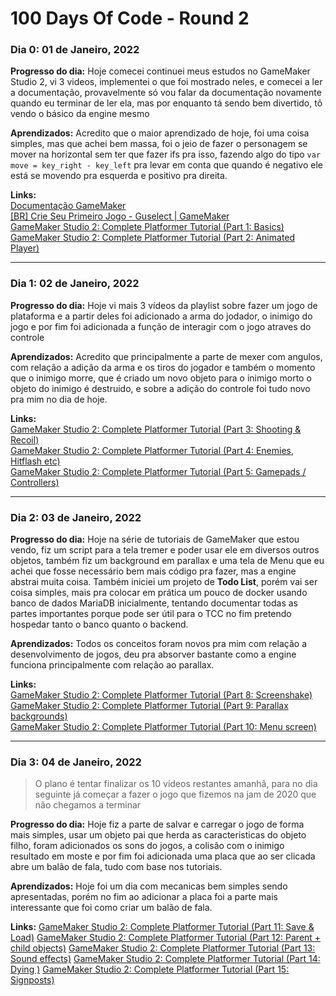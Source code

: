 # 100 Days Of Code - Round 2

<!-- ### Dia 0: 01 de Janeiro, 2022

**Progresso do dia:** 

**Aprendizados:**

**Links:** -->
### Dia 0: 01 de Janeiro, 2022
**Progresso do dia:** Hoje comecei continuei meus estudos no GameMaker Studio 2, vi 3 videos, implementei o que foi mostrado neles, e comecei a ler a documentação, provavelmente só vou falar da documentação novamente quando eu terminar de ler ela, mas por enquanto tá sendo bem divertido, tô vendo o básico da engine mesmo

**Aprendizados:** Acredito que o maior aprendizado de hoje, foi uma coisa simples, mas que achei bem massa, foi o jeio de fazer o personagem se mover na horizontal sem ter que fazer ifs pra isso, fazendo algo do tipo `var move = key_right - key_left` pra levar em conta que quando é negativo ele está se movendo pra esquerda e positivo pra direita.

**Links:**   
[Documentação GameMaker](https://manual-br.yoyogames.com/#t=Content.htm)  
[[BR] Crie Seu Primeiro Jogo - Guselect | GameMaker](https://youtu.be/ypo83R7sIg0)  
[GameMaker Studio 2: Complete Platformer Tutorial (Part 1: Basics)](https://youtu.be/izNXbMdu348)  
[GameMaker Studio 2: Complete Platformer Tutorial (Part 2: Animated Player)](https://youtu.be/Y6l02DcpSR4)  

---

### Dia 1: 02 de Janeiro, 2022

**Progresso do dia:** Hoje vi mais 3 vídeos da playlist sobre fazer um jogo de plataforma e a partir deles foi adicionado a arma do jodador, o inimigo do jogo e por fim foi adicionada a função de interagir com o jogo atraves do controle

**Aprendizados:** Acredito que principalmente a parte de mexer com angulos, com relação a adição da arma e os tiros do jogador e também o momento que o inimigo morre, que é criado um novo objeto para o inimigo morto o objeto do inimigo é destruido, e sobre a adição do controle foi tudo novo pra mim no dia de hoje.

**Links:**   
[GameMaker Studio 2: Complete Platformer Tutorial (Part 3: Shooting & Recoil)](https://youtu.be/fCeyiEcWRAs)  
[GameMaker Studio 2: Complete Platformer Tutorial (Part 4: Enemies, Hitflash etc)](https://youtu.be/JsVqc2dnftU)  
[GameMaker Studio 2: Complete Platformer Tutorial (Part 5: Gamepads / Controllers)](https://www.youtube.com/watch?v=5WGesYns4mk&ab_channel=ShaunSpalding)  

---

 ### Dia 2: 03 de Janeiro, 2022

**Progresso do dia:** Hoje na série de tutoriais de GameMaker que estou vendo, fiz um script para a tela tremer e poder usar ele em diversos outros objetos, também fiz um background em parallax e uma tela de Menu que eu achei que fosse necessário bem mais código pra fazer, mas a engine abstrai muita coisa.
Também iniciei um projeto de **Todo List**, porém vai ser coisa simples, mais pra colocar em prática um pouco de docker usando banco de dados MariaDB inicialmente, tentando documentar todas as partes importantes porque pode ser útil para o TCC no fim pretendo hospedar tanto o banco quanto o backend.

**Aprendizados:** Todos  os conceitos foram novos pra mim com relação a desenvolvimento de jogos, deu pra absorver bastante como a engine funciona principalmente com relação ao parallax.

**Links:**  
[GameMaker Studio 2: Complete Platformer Tutorial (Part 8: Screenshake)](https://youtu.be/r9OYXCUydGg)  
[GameMaker Studio 2: Complete Platformer Tutorial (Part 9: Parallax backgrounds)](https://youtu.be/nAwKpiOfR-k)  
[GameMaker Studio 2: Complete Platformer Tutorial (Part 10: Menu screen)](https://youtu.be/fWAhi10q1ZE)  

---

### Dia 3: 04 de Janeiro, 2022

> O plano é tentar finalizar os 10 vídeos restantes amanhã, para no dia seguinte já começar a fazer o jogo que fizemos na jam de 2020 que não chegamos a terminar

**Progresso do dia:** Hoje fiz a parte de salvar e carregar o jogo de forma mais simples, usar um objeto pai que herda as caracteristicas do objeto filho, foram adicionados os sons do jogos, a colisão com o inimigo resultado em moste e por fim foi adicionada uma placa que ao ser clicada abre um balão de fala, tudo com base nos tutoriais.

**Aprendizados:** Hoje foi um dia com mecanicas bem simples sendo apresentadas, porém no fim ao adicionar a placa foi a parte mais interessante que foi como criar um balão de fala.

**Links:** 
[GameMaker Studio 2: Complete Platformer Tutorial (Part 11: Save & Load)](https://youtu.be/c1gx7NMZ0Uc)
[GameMaker Studio 2: Complete Platformer Tutorial (Part 12: Parent + child objects)](https://youtu.be/---0DLrskxQ)
[GameMaker Studio 2: Complete Platformer Tutorial (Part 13: Sound effects)](https://youtu.be/AfQFZXdmAEs)
[GameMaker Studio 2: Complete Platformer Tutorial (Part 14: Dying )](https://youtu.be/d7ztOC4Jffo)
[GameMaker Studio 2: Complete Platformer Tutorial (Part 15: Signposts)](https://youtu.be/1gUgIry5JPw)